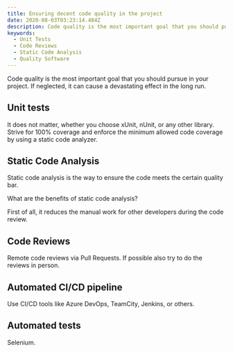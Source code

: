 ```yaml
---
title: Ensuring decent code quality in the project
date: 2020-08-03T03:23:14.484Z
description: Code quality is the most important goal that you should pursue in your project.
keywords:
  - Unit Tests
  - Code Reviews
  - Static Code Analysis
  - Quality Software
---
```

Code quality is the most important goal that you should pursue in your project. If neglected, it can cause a devastating effect in the long run.

## Unit tests

It does not matter, whether you choose xUnit, nUnit, or any other library. Strive for 100% coverage and enforce the minimum allowed code coverage by using a static code analyzer.

## Static Code Analysis

Static code analysis is the way to ensure the code meets the certain quality bar.

What are the benefits of static code analysis?

First of all, it reduces the manual work for other developers during the code review.

## Code Reviews

Remote code reviews via Pull Requests. If possible also try to do the reviews in person.

## Automated CI/CD pipeline

Use CI/CD tools like Azure DevOps, TeamCity, Jenkins, or others.

## Automated tests

Selenium.